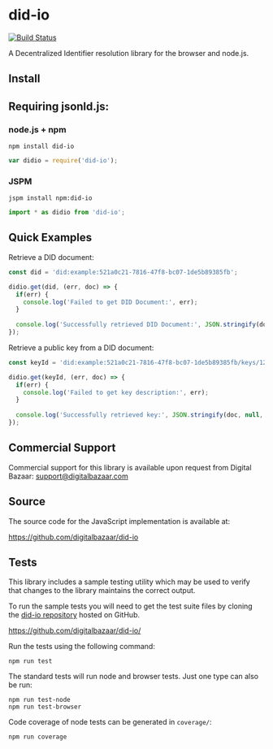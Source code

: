 did-io
=================

[![Build Status](https://travis-ci.org/digitalbazaar/did-io.png?branch=master)](https://travis-ci.org/digitalbazaar/did-io)

A Decentralized Identifier resolution library for the browser and
node.js.

Install
-------

## Requiring jsonld.js:

### node.js + npm

```
npm install did-io
```

```js
var didio = require('did-io');
```

### JSPM

```
jspm install npm:did-io
```

``` js
import * as didio from 'did-io';
```


Quick Examples
--------------

Retrieve a DID document:

```javascript
const did = 'did:example:521a0c21-7816-47f8-bc07-1de5b89385fb';

didio.get(did, (err, doc) => {
  if(err) {
    console.log('Failed to get DID Document:', err);
  }
  
  console.log('Successfully retrieved DID Document:', JSON.stringify(doc, null, 2));
});
```

Retrieve a public key from a DID document:

```javascript
const keyId = 'did:example:521a0c21-7816-47f8-bc07-1de5b89385fb/keys/123';

didio.get(keyId, (err, doc) => {
  if(err) {
    console.log('Failed to get key description:', err);
  }
  
  console.log('Successfully retrieved key:', JSON.stringify(doc, null, 2));
});
```

Commercial Support
------------------

Commercial support for this library is available upon request from
Digital Bazaar: support@digitalbazaar.com

Source
------

The source code for the JavaScript implementation is available at:

https://github.com/digitalbazaar/did-io

Tests
-----

This library includes a sample testing utility which may be used to verify
that changes to the library maintains the correct output.

To run the sample tests you will need to get the test suite files by cloning
the [did-io repository][did-io] hosted on GitHub.

https://github.com/digitalbazaar/did-io/

Run the tests using the following command:

    npm run test

The standard tests will run node and browser tests. Just one type can also
be run:

    npm run test-node
    npm run test-browser

Code coverage of node tests can be generated in `coverage/`:

    npm run coverage

[did-io]: https://github.com/digitalbazaar/did-io/
